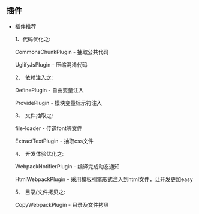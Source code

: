 ## 插件

* 插件推荐

  1、代码优化之:

  CommonsChunkPlugin - 抽取公共代码

  UglifyJsPlugin - 压缩混淆代码

  2、 依赖注入之:

  DefinePlugin - 自由变量注入

  ProvidePlugin - 模块变量标示符注入

  3、 文件抽取之:

  file-loader - 传送font等文件

  ExtractTextPlugin - 抽取css文件

  4、 开发体验优化之:

  WebpackNotifierPlugin - 编译完成动态通知

  HtmlWebpackPlugin - 采用模板引擎形式注入到html文件，让开发更加easy

  5、 目录/文件拷贝之:

  CopyWebpackPlugin - 目录及文件拷贝